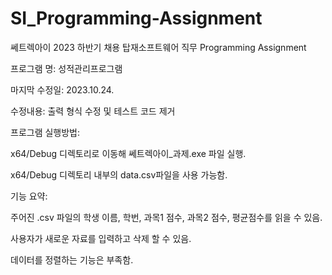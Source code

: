 # SI_Programming-Assignment
 
쎄트렉아이 2023 하반기 채용 탑재소프트웨어 직무 Programming Assignment



프로그램 명: 성적관리프로그램

마지막 수정일: 2023.10.24.

수정내용: 출력 형식 수정 및 테스트 코드 제거



프로그램 실행방법:

x64/Debug 디렉토리로 이동해 쎄트렉아이_과제.exe 파일 실행.

x64/Debug 디렉토리 내부의 data.csv파일을 사용 가능함.



기능 요약: 

주어진 .csv 파일의 학생 이름, 학번, 과목1 점수, 과목2 점수, 평균점수를 읽을 수 있음.

사용자가 새로운 자료를 입력하고 삭제 할 수 있음.

데이터를 정렬하는 기능은 부족함.
